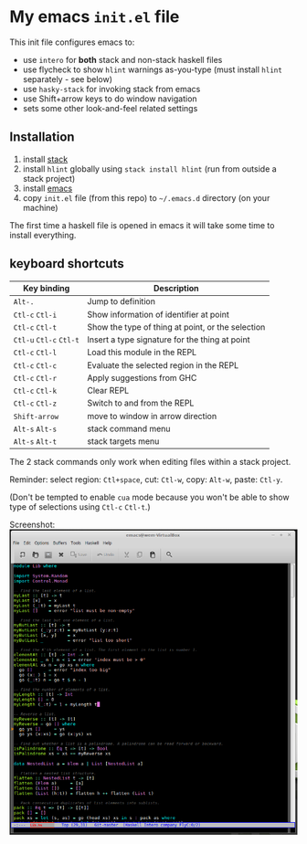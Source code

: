 # My emacs `init.el` file
This init file configures emacs to:

* use `intero` for **both** stack and non-stack haskell files
* use flycheck to show `hlint` warnings as-you-type (must install `hlint` separately - see below)
* use `hasky-stack` for invoking stack from emacs
* use Shift+arrow keys to do window navigation 
* sets some other look-and-feel related settings

## Installation
1. install [stack](https://docs.haskellstack.org/en/stable/install_and_upgrade/)
1. install `hlint` globally using `stack install hlint` (run from outside a stack project)
1. install [emacs](https://www.gnu.org/software/emacs/)
1. copy `init.el` file (from this repo) to `~/.emacs.d` directory (on your machine)

The first time a haskell file is opened in emacs it will take some time to install everything.

## keyboard shortcuts

| Key binding            | Description                                      |
| --------               | --------                                         |
| `Alt-.`	             | Jump to definition                               |
| `Ctl-c` `Ctl-i`        | Show information of identifier at point          |
| `Ctl-c` `Ctl-t`        | Show the type of thing at point, or the selection|
| `Ctl-u` `Ctl-c` `Ctl-t`| Insert a type signature for the thing at point   |
| `Ctl-c` `Ctl-l`        | Load this module in the REPL                     |
| `Ctl-c` `Ctl-c`        | Evaluate the selected region in the REPL         |
| `Ctl-c` `Ctl-r`        | Apply suggestions from GHC                       |
| `Ctl-c` `Ctl-k`	     | Clear REPL                                       |
| `Ctl-c` `Ctl-z`        | Switch to and from the REPL                      |
| `Shift-arrow`          | move to window in arrow direction                |
| `Alt-s` `Alt-s`        | stack command menu                               |
| `Alt-s` `Alt-t`        | stack targets menu                               |

The 2 stack commands only work when editing files within a stack project.

Reminder: select region: `Ctl+space`, cut: `Ctl-w`, copy: `Alt-w`, paste: `Ctl-y`.

(Don't be tempted to enable `cua` mode because you won't be able to show type of selections using `Ctl-c` `Ctl-t`.)

Screenshot:
![screenshot PNG](screenshot.PNG)
